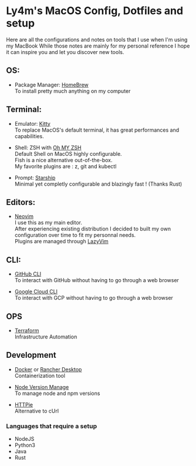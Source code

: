 # Ly4m's MacOS Config, Dotfiles and setup

Here are all the configurations and notes on tools that I use when I'm using my MacBook
While those notes are mainly for my personal reference I hope it can inspire you and let you discover new tools.


## OS: 

- Package Manager: [HomeBrew](https://brew.sh/)  
  To install pretty much anything on my computer

## Terminal: 

- Emulator: [Kitty](https://sw.kovidgoyal.net/kitty/)  
  To replace MacOS's default terminal, it has great performances and capabilities.   

- Shell: ZSH with [Oh MY ZSH](https://ohmyz.sh/)  
  Default Shell on MacOS highly configurable.  
  Fish is a nice alternative out-of-the-box.    
  My favorite plugins are : z, git and kubectl  

- Prompt: [Starship](https://starship.rs/)   
  Minimal yet completly configurable and blazingly fast ! (Thanks Rust)

## Editors:

- [Neovim](https://neovim.io/)  
  I use this as my main editor.  
  After experiencing existing distribution I decided to built my own configuration over time to fit my personnal needs.  
  Plugins are managed through [LazyVim](https://www.lazyvim.org/)  

## CLI:

- [GitHub CLI](https://cli.github.com/)  
  To interact with GitHub without having to go through a web browser

- [Google Cloud CLI](https://cloud.google.com/sdk/gcloud)  
  To interact with GCP without having to go through a web browser

## OPS

- [Terraform](https://www.terraform.io/)   
  Infrastructure Automation

## Development

- [Docker](https://www.docker.com/) or [Rancher Desktop](https://rancherdesktop.io/)  
  Containerization tool

- [Node Version Manage](https://github.com/nvm-sh/nvm)   
  To manage node and npm versions

- [HTTPie](https://httpie.io/)  
  Alternative to cUrl 

### Languages that require a setup

- NodeJS
- Python3
- Java
- Rust
